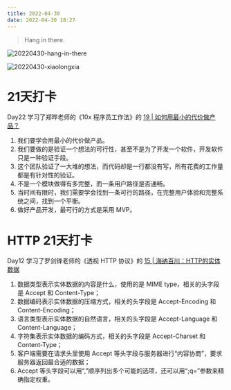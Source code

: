 ```yaml
---
title: 2022-04-30
date: 2022-04-30 18:27
---
```


>  Hang in there.

![20220430-hang-in-there](http://images.iotop.work/uPic/20220430-hang-in-there.jpeg)

![20220430-xiaolongxia](http://images.iotop.work/uPic/20220430-xiaolongxia.jpg)

# 21天打卡
Day22
学习了郑晔老师的《10x 程序员工作法》的 [19 | 如何用最小的代价做产品？](https://time.geekbang.org/column/article/80691)

1. 我们要学会用最小的代价做产品。
2. 我们要做的是验证一个想法的可行性，甚至不是为了开发一个软件，开发软件只是一种验证手段。
3. 这个团队验证了一大堆的想法，而代码却是一行都没有写，所有花费的工作量都是有针对性的验证。
4. 不是一个模块做得有多完整，而一条用户路径是否通畅。
5. 当时间有限时，我们需要学会找到一条可行的路径，在完整用户体验和完整系统之间，找到一个平衡。
6. 做好产品开发，最可行的方式是采用 MVP。


# HTTP 21天打卡
Day12
学习了罗剑锋老师的《透视 HTTP 协议》的 [15 | 海纳百川：HTTP的实体数据](https://time.geekbang.org/column/article/104024)

1. 数据类型表示实体数据的内容是什么，使用的是 MIME type，相关的头字段是 Accept 和 Content-Type；
2. 数据编码表示实体数据的压缩方式，相关的头字段是 Accept-Encoding 和 Content-Encoding；
3. 语言类型表示实体数据的自然语言，相关的头字段是 Accept-Language 和 Content-Language；
4. 字符集表示实体数据的编码方式，相关的头字段是 Accept-Charset 和 Content-Type；
5. 客户端需要在请求头里使用 Accept 等头字段与服务器进行“内容协商”，要求服务器返回最合适的数据；
6. Accept 等头字段可以用“,”顺序列出多个可能的选项，还可以用“;q=”参数来精确指定权重。 